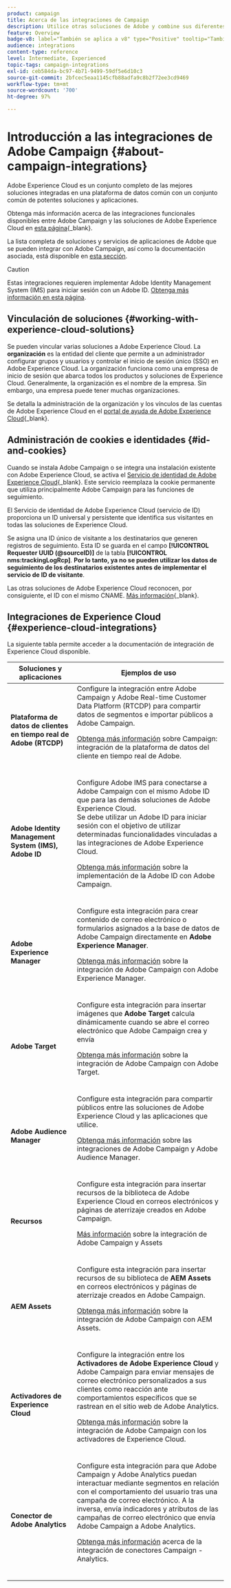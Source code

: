 ```yaml
---
product: campaign
title: Acerca de las integraciones de Campaign
description: Utilice otras soluciones de Adobe y combine sus diferentes capacidades con Campaign
feature: Overview
badge-v8: label="También se aplica a v8" type="Positive" tooltip="También se aplica a Campaign v8"
audience: integrations
content-type: reference
level: Intermediate, Experienced
topic-tags: campaign-integrations
exl-id: ceb584da-bc97-4b71-9499-59df5e6d10c3
source-git-commit: 2bfcec5eaa1145cfb88adfa9c8b2f72ee3cd9469
workflow-type: tm+mt
source-wordcount: '700'
ht-degree: 97%

---
```


# Introducción a las integraciones de Adobe Campaign {#about-campaign-integrations}

Adobe Experience Cloud es un conjunto completo de las mejores soluciones integradas en una plataforma de datos común con un conjunto común de potentes soluciones y aplicaciones.

Obtenga más información acerca de las integraciones funcionales disponibles entre Adobe Campaign y las soluciones de Adobe Experience Cloud en [esta página](https://experienceleague.adobe.com/es/docs/core-services/interface/administration/integrations){_blank}.

La lista completa de soluciones y servicios de aplicaciones de Adobe que se pueden integrar con Adobe Campaign, así como la documentación asociada, está disponible en [esta sección](#experience-cloud-integrations).

>[!CAUTION]
>
>Estas integraciones requieren implementar Adobe Identity Management System (IMS) para iniciar sesión con un Adobe ID. [Obtenga más información en esta página](../../integrations/using/about-adobe-id.md).
>

## Vinculación de soluciones {#working-with-experience-cloud-solutions}

Se pueden vincular varias soluciones a Adobe Experience Cloud. La **organización** es la entidad del cliente que permite a un administrador configurar grupos y usuarios y controlar el inicio de sesión único (SSO) en Adobe Experience Cloud. La organización funciona como una empresa de inicio de sesión que abarca todos los productos y soluciones de Experience Cloud. Generalmente, la organización es el nombre de la empresa. Sin embargo, una empresa puede tener muchas organizaciones.

Se detalla la administración de la organización y los vínculos de las cuentas de Adobe Experience Cloud en el [portal de ayuda de Adobe Experience Cloud](https://experienceleague.adobe.com/es/docs/core-services/interface/administration/organizations){_blank}.

## Administración de cookies e identidades {#id-and-cookies}

Cuando se instala Adobe Campaign o se integra una instalación existente con Adobe Experience Cloud, se activa el [Servicio de identidad de Adobe Experience Cloud](https://experienceleague.adobe.com/es/docs/id-service/using/home){_blank}. Este servicio reemplaza la cookie permanente que utiliza principalmente Adobe Campaign para las funciones de seguimiento.

El Servicio de identidad de Adobe Experience Cloud (servicio de ID) proporciona un ID universal y persistente que identifica sus visitantes en todas las soluciones de Experience Cloud.

Se asigna una ID único de visitante a los destinatarios que generen registros de seguimiento. Esta ID se guarda en el campo **[!UICONTROL Requester UUID (@sourceID)]** de la tabla **[!UICONTROL nms:trackingLogRcp]**. **Por lo tanto, ya no se pueden utilizar los datos de seguimiento de los destinatarios existentes antes de implementar el servicio de ID de visitante**.

Las otras soluciones de Adobe Experience Cloud reconocen, por consiguiente, el ID con el mismo CNAME. [Más información](https://experienceleague.adobe.com/es/docs/id-service/using/reference/analytics-reference/cname){_blank}.

## Integraciones de Experience Cloud {#experience-cloud-integrations}

La siguiente tabla permite acceder a la documentación de integración de Experience Cloud disponible.

<table> 
 <thead> 
  <tr> 
   <th> Soluciones y aplicaciones<br /> </th> 
   <th> Ejemplos de uso<br /> </th> 
  </tr> 
 </thead> 
 <tbody> 
  <tr> 
   <td> <strong>Plataforma de datos de clientes en tiempo real de Adobe (RTCDP)</strong><br /> </td> 
   <td> Configure la integración entre Adobe Campaign y Adobe Real-time Customer Data Platform (RTCDP) para compartir datos de segmentos e importar públicos a Adobe Campaign.<br /> <p><a href="../../integrations/using/get-started-sources-destinations.md">Obtenga más información</a> sobre Campaign: integración de la plataforma de datos del cliente en tiempo real de Adobe.</p><br /> </td> 
  </tr> 
  <tr> 
   <td> <strong>Adobe Identity Management System (IMS), Adobe ID</strong><br /> </td> 
   <td> Configure Adobe IMS para conectarse a Adobe Campaign con el mismo Adobe ID que para las demás soluciones de Adobe Experience Cloud.<br /> Se debe utilizar un Adobe ID para iniciar sesión con el objetivo de utilizar determinadas funcionalidades vinculadas a las integraciones de Adobe Experience Cloud.<br /> <p><a href="../../integrations/using/about-adobe-id.md">Obtenga más información</a> sobre la implementación de la Adobe ID con Adobe Campaign.</p><br /> </td> 
  </tr> 
  <tr> 
   <td> <strong>Adobe Experience Manager</strong><br /> </td> 
   <td> Configure esta integración para crear contenido de correo electrónico o formularios asignados a la base de datos de Adobe Campaign directamente en <strong>Adobe Experience Manager</strong>.<br /> <p><a href="../../integrations/using/about-adobe-experience-manager.md">Obtenga más información</a> sobre la integración de Adobe Campaign con Adobe Experience Manager.</p><br /> </td> 
  </tr> 
  <tr> 
   <td> <strong>Adobe Target</strong><br /> </td> 
   <td> Configure esta integración para insertar imágenes que <strong>Adobe Target</strong> calcula dinámicamente cuando se abre el correo electrónico que Adobe Campaign crea y envía<br /> <p><a href="../../integrations/using/integrating-with-adobe-target.md">Obtenga más información</a> sobre la integración de Adobe Campaign con Adobe Target.</p><br /> </td> 
  </tr> 
  <tr> 
   <td><strong>Adobe Audience Manager</strong><br /> </td> 
   <td> Configure esta integración para compartir públicos entre las soluciones de Adobe Experience Cloud y las aplicaciones que utilice.<br /> <p><a href="../../integrations/using/sharing-audiences-with-adobe-experience-cloud.md">Obtenga más información</a> sobre las integraciones de Adobe Campaign y Adobe Audience Manager.</p><br /> </td> 
  </tr> 
  <tr> 
   <td> <strong>Recursos</strong><br /> </td> 
   <td> Configure esta integración para insertar recursos de la biblioteca de Adobe Experience Cloud en correos electrónicos y páginas de aterrizaje creados en Adobe Campaign.<br /> <p><a href="../../integrations/using/configuring-access-to-assets.md#integrating-with-experience-cloud-assets">Más información</a> sobre la integración de Adobe Campaign y Assets</p><br /> </td> 
  </tr> 
  <tr> 
   <td> <strong>AEM Assets</strong><br /> </td> 
   <td> Configure esta integración para insertar recursos de su biblioteca de <strong>AEM Assets</strong> en correos electrónicos y páginas de aterrizaje creados en Adobe Campaign.<br /> <p><a href="../../integrations/using/configuring-access-to-assets.md#integrating-with-aem-assets">Obtenga más información</a> sobre la integración de Adobe Campaign con AEM Assets.</p><br /> </td> 
  </tr> 
  <tr> 
   <td> <strong>Activadores de Experience Cloud</strong><br /> </td> 
   <td> Configure la integración entre los <strong>Activadores de Adobe Experience Cloud</strong> y Adobe Campaign para enviar mensajes de correo electrónico personalizados a sus clientes como reacción ante comportamientos específicos que se rastrean en el sitio web de Adobe Analytics.<br /> <p><a href="about-triggers.md">Obtenga más información</a> sobre la integración de Adobe Campaign con los activadores de Experience Cloud.</p><br /> </td> 
  </tr> 
  <tr> 
   <td> <strong>Conector de Adobe Analytics</strong><br /> </td> 
   <td> Configure esta integración para que Adobe Campaign y Adobe Analytics puedan interactuar mediante segmentos en relación con el comportamiento del usuario tras una campaña de correo electrónico. A la inversa, envía indicadores y atributos de las campañas de correo electrónico que envía Adobe Campaign a Adobe Analytics.<br /> <p><a href="../../integrations/using/gs-aa.md">Obtenga más información</a> acerca de la integración de conectores Campaign - Analytics.</p><br /> </td> 
  </tr> 
 </tbody> 
</table>
